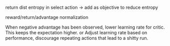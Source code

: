 
return dist entropy in select action -> add as objective to reduce entropy

reward/return/advantage normalization

When negative advantage has been observed, lower learning rate for critic. This keeps the expectation higher.
or
Adjust learning rate based on performance, discourage repeating actions that lead to a shitty run.
